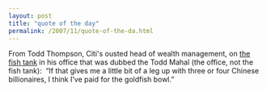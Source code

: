 ```yaml
---
layout: post
title: "quote of the day"
permalink: /2007/11/quote-of-the-da.html
---
```


From Todd Thompson, Citi's ousted head of wealth management, on [the fish tank](http://dealbook.blogs.nytimes.com/2007/11/07/ousted-citi-executive-todd-thomson-fires-back/index.html?hp) in his office that was dubbed the Todd Mahal (the office, not the fish tank):  “If that gives me a little bit of a leg up with three or four Chinese billionaires, I think I’ve paid for the goldfish bowl.”